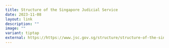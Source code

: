 ```yaml
---
title: Structure of the Singapore Judicial Service
date: 2023-11-08
layout: link
description: ""
image: ""
variant: tiptap
external: https://https://www.jsc.gov.sg/structure/structure-of-the-singapore-judicial-service/
---
```

